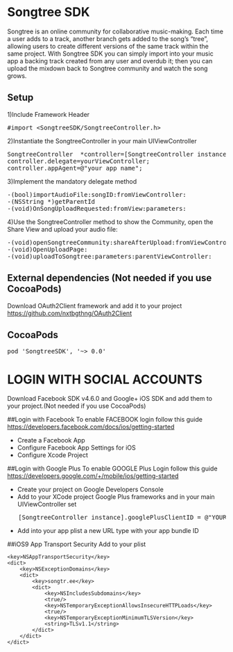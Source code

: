 # Songtree SDK

Songtree is an online community for collaborative music-making.
Each time a user adds to a track, another branch gets added to the song’s “tree”, allowing users to create different versions of the same track within the same project.
With Songtree SDK you can simply import into your music app a backing track created from any user and overdub it; then you can upload the mixdown back to Songtree community and watch the song grows.

## Setup

1)Include Framework Header 
<pre>
#import &lt;SongtreeSDK/SongtreeController.h&gt;
</pre>

2)Instantiate the SongtreeController in your main UIViewController
<pre>
SongtreeController  *controller=[SongtreeController instance];
controller.delegate=yourViewController;
controller.appAgent=@"your app name";
</pre>

3)Implement the mandatory delegate method
<pre>
-(bool)importAudioFile:songID:fromViewController:
-(NSString *)getParentId
-(void)OnSongUploadRequested:fromView:parameters:
</pre>

4)Use the SongtreeController method to show the Community, open the Share View and upload your audio file:
<pre>
-(void)openSongtreeCommunity:shareAfterUpload:fromViewController:
-(void)OpenUploadPage:
-(void)uploadToSongtree:parameters:parentViewController:
</pre>

## External dependencies (Not needed if you use CocoaPods)
Download OAuth2Client framework and add it to your project
https://github.com/nxtbgthng/OAuth2Client

## CocoaPods
<pre>pod 'SongtreeSDK', '~> 0.0'</pre>

# LOGIN WITH SOCIAL ACCOUNTS
 Download Facebook SDK v4.6.0 and Google+ iOS SDK and add them to your project.(Not needed if you use CocoaPods)
 
##Login with Facebook
To enable FACEBOOK login follow this guide https://developers.facebook.com/docs/ios/getting-started
 - Create a Facebook App
 - Configure Facebook App Settings for iOS
 - Configure Xcode Project
 
##Login with Google Plus
To enable GOOGLE Plus Login follow this guide https://developers.google.com/+/mobile/ios/getting-started
 - Create your project on Google Developers Console
 - Add to your XCode project Google Plus frameworks and in your main UIViewController set
<pre>	[SongtreeController instance].googlePlusClientID = @"YOUR_CLIENT_ID”;</pre>
 - Add into your app plist a new URL type with your app bundle ID


##iOS9 App Transport Security
Add to your plist

    <key>NSAppTransportSecurity</key>
    <dict>
        <key>NSExceptionDomains</key>
        <dict>
            <key>songtr.ee</key>
            <dict>
                <key>NSIncludesSubdomains</key>
                <true/>
                <key>NSTemporaryExceptionAllowsInsecureHTTPLoads</key>
                <true/>
                <key>NSTemporaryExceptionMinimumTLSVersion</key>
                <string>TLSv1.1</string>
            </dict>
        </dict>
    </dict>
